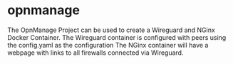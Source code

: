 # opnmanage
The OpnManage Project can be used to create a Wireguard and NGinx Docker Container.
The Wireguard container is configured with peers using the config.yaml as the configuration
The NGinx container will have a webpage with links to all firewalls connected via Wireguard.
